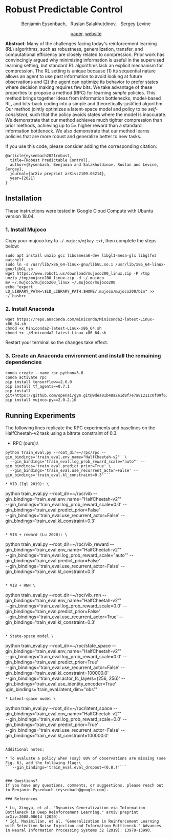 # Robust Predictable Control

<p align="center"> Benjamin Eysenbach, &nbsp; Ruslan Salakhutdinov, &nbsp; Sergey Levine</p>

<p align="center">
   <a href="http://arxiv.org/abs/2109.03214">paper</a>, <a href="https://ben-eysenbach.github.io/rpc/">website</a>
</p>

**Abstract**:
Many of the challenges facing today's reinforcement learning (RL) algorithms, such as robustness, generalization, transfer, and computational efficiency are closely related to compression.  Prior work has convincingly argued why minimizing information is useful in the supervised learning setting, but standard RL algorithms lack an explicit mechanism for compression. The RL setting is unique because (1) its sequential nature allows an agent to use past information to avoid looking at future observations and (2) the agent can optimize its behavior to prefer states where decision making requires few bits. We take advantage of these properties to propose a method (RPC) for learning *simple* policies. This method brings together ideas from information bottlenecks, model-based RL, and bits-back coding into a simple and theoretically-justified algorithm. Our method jointly optimizes a latent-space model and policy to be *self-consistent*, such that the policy avoids states where the model is inaccurate. We demonstrate that our method achieves much tighter compression than prior methods, achieving up to 5$\times$ higher reward than a standard information bottleneck. We also demonstrate that our method learns policies that are more robust and generalize better to new tasks.


If you use this code, please consider adding the corresponding citation:

```
@article{eysenbach2021robust,
  title={Robust Predictable Control},
  author={Eysenbach, Benjamin and Salakhutdinov, Ruslan and Levine, Sergey},
  journal={arXiv preprint arXiv:2109.03214},
  year={2021}
}

```

## Installation
These instructions were tested in Google Cloud Compute with Ubuntu version 18.04.


### 1. Install Mujoco
Copy your mujoco key to `~/.mujoco/mjkey.txt`, then complete the steps below:

```
sudo apt install unzip gcc libosmesa6-dev libgl1-mesa-glx libglfw3 patchelf
sudo ln -s /usr/lib/x86_64-linux-gnu/libGL.so.1 /usr/lib/x86_64-linux-gnu/libGL.so
wget https://www.roboti.us/download/mujoco200_linux.zip -P /tmp
unzip /tmp/mujoco200_linux.zip -d ~/.mujoco
mv ~/.mujoco/mujoco200_linux ~/.mujoco/mujoco200
echo "export LD_LIBRARY_PATH=\$LD_LIBRARY_PATH:$HOME/.mujoco/mujoco200/bin" >> ~/.bashrc
```

### 2. Install Anaconda
```
wget https://repo.anaconda.com/miniconda/Miniconda2-latest-Linux-x86_64.sh
chmod +x Miniconda2-latest-Linux-x86_64.sh
chmod +x ./Miniconda2-latest-Linux-x86_64.sh
```
Restart your terminal so the changes take effect.


### 3. Create an Anaconda environment and install the remaining dependencies
```
conda create --name rpc python=3.6
conda activate rpc
pip install tensorflow==2.6.0
pip install tf_agents==0.7.1
pip install git+https://github.com/openai/gym.git@9dea81b48a2e1d8f7e7a81211c0f09f627ee61a9
pip install mujoco-py==2.0.2.10
```


## Running Experiments

The following lines replicate the RPC experiments and baselines on the HalfCheetah-v2 task using a bitrate constraint of 0.3.

* RPC (ours):\
```
python train_eval.py --root_dir=~/rpc/rpc --gin_bindings='train_eval.env_name="HalfCheetah-v2"' \
  --gin_bindings='train_eval.log_prob_reward_scale="auto"' --gin_bindings='train_eval.predict_prior=True' \
  --gin_bindings='train_eval.use_recurrent_actor=False' --gin_bindings='train_eval.kl_constraint=0.3'```
  
* VIB (Igl 2019): \
```
python train_eval.py --root_dir=~/rpc/vib --gin_bindings='train_eval.env_name="HalfCheetah-v2"' \
  --gin_bindings='train_eval.log_prob_reward_scale=0.0' --gin_bindings='train_eval.predict_prior=False' \
  --gin_bindings='train_eval.use_recurrent_actor=False' --gin_bindings='train_eval.kl_constraint=0.3'
```

* VIB + reward (Lu 2020): \
```
python train_eval.py --root_dir=~/rpc/vib_reward --gin_bindings='train_eval.env_name="HalfCheetah-v2"' \
  --gin_bindings='train_eval.log_prob_reward_scale="auto"' --gin_bindings='train_eval.predict_prior=False' \
  --gin_bindings='train_eval.use_recurrent_actor=False' --gin_bindings='train_eval.kl_constraint=0.3'
```

* VIB + RNN \
```
python train_eval.py --root_dir=~/rpc/vib_rnn --gin_bindings='train_eval.env_name="HalfCheetah-v2"' \
  --gin_bindings='train_eval.log_prob_reward_scale=0.0' --gin_bindings='train_eval.predict_prior=False' \
  --gin_bindings='train_eval.use_recurrent_actor=True' --gin_bindings='train_eval.kl_constraint=0.3'
```

* State-space model \
```
python train_eval.py --root_dir=~/rpc/state_space --gin_bindings='train_eval.env_name="HalfCheetah-v2"' \
  --gin_bindings='train_eval.log_prob_reward_scale=0.0' --gin_bindings='train_eval.predict_prior=True' \
  --gin_bindings='train_eval.use_recurrent_actor=False' --gin_bindings='train_eval.kl_constraint=100000.0' \
  --gin_bindings='train_eval.actor_fc_layers=(256, 256)' --gin_bindings='train_eval.use_identity_encoder=True' \
  \\gin_bindings='train_eval.latent_dim="obs"'
```
* Latent-space model \
```
python train_eval.py --root_dir=~/rpc/latent_space --gin_bindings='train_eval.env_name="HalfCheetah-v2"' \
  --gin_bindings='train_eval.log_prob_reward_scale=0.0' --gin_bindings='train_eval.predict_prior=True' \
  --gin_bindings='train_eval.use_recurrent_actor=False' --gin_bindings='train_eval.kl_constraint=100000.0'
```

Additional notes:

* To evaluate a policy when (say) 80% of observations are missing (see Fig. 6), add the following flag:\
```--gin_bindings='train_eval.eval_dropout=(0.8,)'```


### Questions?
If you have any questions, comments, or suggestions, please reach out to Benjamin Eysenbach (eysenbach@google.com).

### References

* Lu, Xingyu, et al. "Dynamics Generalization via Information Bottleneck in Deep Reinforcement Learning." arXiv preprint arXiv:2008.00614 (2020).
* Igl, Maximilian, et al. "Generalization in Reinforcement Learning with Selective Noise Injection and Information Bottleneck." Advances in Neural Information Processing Systems 32 (2019): 13978-13990.

